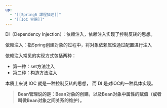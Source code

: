 ```yaml
---
up:
  - "[[Spring6 課程描述]]"
  - "[[IoC 容器]]"
---
```

DI（Dependency Injection）：依赖注入，依赖注入实现了控制反转的思想。

依赖注入：指Spring创建对象的过程中，将对象依赖属性通过配置进行注入

依赖注入常见的实现方式包括两种：

- 第一种：set方法注入
- 第二种：构造方法注入

本质上来说 IOC 就是一种控制反转的思想， 而 DI 是对IOC的一种具体实现。

> **Bean管理说的是：Bean对象的创建，以及Bean对象中属性的赋值（或者叫做Bean对象之间关系的维护）。**